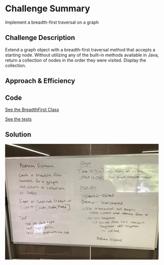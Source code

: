 # Challenge Summary
Implement a breadth-first traversal on a graph

## Challenge Description
Extend a graph object with a breadth-first traversal method that accepts a starting node. Without utilizing any of the built-in methods available in Java, return a collection of nodes in the order they were visited. Display the collection.

## Approach & Efficiency


## Code
[See the BreadthFirst Class](src/main/java/breadthFirst/BreadthFirst.java)

[See the tests](src/test/java/breadthFirst/BreadthFirstTest.java)

## Solution
![Screenshot](../assets/bft.png)
